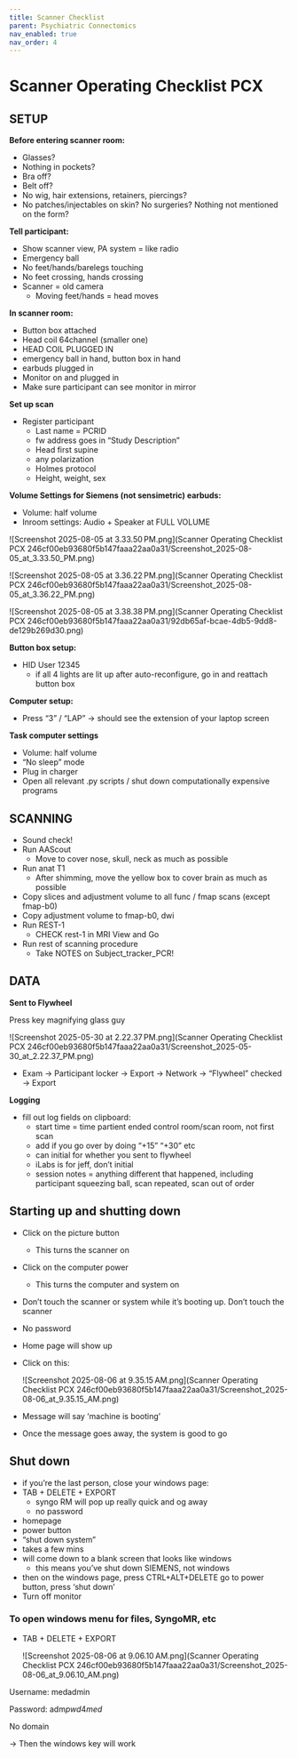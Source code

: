 ```yaml
---
title: Scanner Checklist
parent: Psychiatric Connectomics
nav_enabled: true
nav_order: 4
---
```


# Scanner Operating Checklist PCX

## SETUP

**Before entering scanner room:**

- Glasses?
- Nothing in pockets?
- Bra off?
- Belt off?
- No wig, hair extensions, retainers, piercings?
- No patches/injectables on skin? No surgeries? Nothing not mentioned on the form?

**Tell participant:** 

- Show scanner view, PA system = like radio
- Emergency ball
- No feet/hands/barelegs touching
- No feet crossing, hands crossing
- Scanner = old camera
    - Moving feet/hands = head moves

**In scanner room:**

- Button box attached
- Head coil 64channel (smaller one)
- HEAD COIL PLUGGED IN
- emergency ball in hand, button box in hand
- earbuds plugged in
- Monitor on and plugged in
- Make sure participant can see monitor in mirror

**Set up scan**

- Register participant
    - Last name = PCRID
    - fw address goes in “Study Description”
    - Head first supine
    - any polarization
    - Holmes protocol
    - Height, weight, sex

**Volume Settings for Siemens (not sensimetric) earbuds:**

- Volume: half volume
- Inroom settings: Audio + Speaker at FULL VOLUME

![Screenshot 2025-08-05 at 3.33.50 PM.png](Scanner Operating Checklist PCX 246cf00eb93680f5b147faaa22aa0a31/Screenshot_2025-08-05_at_3.33.50_PM.png)

![Screenshot 2025-08-05 at 3.36.22 PM.png](Scanner Operating Checklist PCX 246cf00eb93680f5b147faaa22aa0a31/Screenshot_2025-08-05_at_3.36.22_PM.png)

![Screenshot 2025-08-05 at 3.38.38 PM.png](Scanner Operating Checklist PCX 246cf00eb93680f5b147faaa22aa0a31/92db65af-bcae-4db5-9dd8-de129b269d30.png)

**Button box setup:** 

- HID User 12345
    - if all 4 lights are lit up after auto-reconfigure, go in and reattach button box

**Computer setup:**

- Press “3” / “LAP” → should see the extension of your laptop screen

**Task computer settings**

- Volume: half volume
- “No sleep” mode
- Plug in charger
- Open all relevant .py scripts / shut down computationally expensive programs

## SCANNING

- Sound check!
- Run AAScout
    - Move to cover nose, skull, neck as much as possible
- Run anat T1
    - After shimming, move the yellow box to cover brain as much as possible
- Copy slices and adjustment volume to all func / fmap scans (except fmap-b0)
- Copy adjustment volume to fmap-b0, dwi
- Run REST-1
    - CHECK rest-1 in MRI View and Go
- Run rest of scanning procedure
    - Take NOTES on Subject_tracker_PCR!

## DATA

**Sent to Flywheel**

Press key magnifying glass guy

![Screenshot 2025-05-30 at 2.22.37 PM.png](Scanner Operating Checklist PCX 246cf00eb93680f5b147faaa22aa0a31/Screenshot_2025-05-30_at_2.22.37_PM.png)

- Exam → Participant locker → Export → Network → “Flywheel” checked → Export

**Logging** 

- fill out log fields on clipboard:
    - start time = time partient ended control room/scan room, not first scan
    - add if you go over by doing “+15” “+30” etc
    - can initial for whether you sent to flywheel
    - iLabs is for jeff, don’t initial
    - session notes = anything different that happened, including participant squeezing ball, scan repeated, scan out of order

## Starting up and shutting down

- Click on the picture button
    - This turns the scanner on
- Click on the computer power
    - This turns the computer and system on
- Don’t touch the scanner or system while it’s booting up. Don’t touch the scanner
- No password
- Home page will show up
- Click on this:
    
    ![Screenshot 2025-08-06 at 9.35.15 AM.png](Scanner Operating Checklist PCX 246cf00eb93680f5b147faaa22aa0a31/Screenshot_2025-08-06_at_9.35.15_AM.png)
    
- Message will say ‘machine is booting’
- Once the message goes away, the system is good to go

## Shut down

- if you’re the last person, close your windows page:
- TAB + DELETE + EXPORT
    - syngo RM will pop up really quick and og away
    - no password
- homepage
- power button
- “shut down system”
- takes a few mins
- will come down to a blank screen that looks like windows
    - this means you’ve shut down SIEMENS, not windows
- then on the windows page, press CTRL+ALT+DELETE go to power button, press ‘shut down’
- Turn off monitor

### To open windows menu for files, SyngoMR, etc

- TAB + DELETE + EXPORT
    
    ![Screenshot 2025-08-06 at 9.06.10 AM.png](Scanner Operating Checklist PCX 246cf00eb93680f5b147faaa22aa0a31/Screenshot_2025-08-06_at_9.06.10_AM.png)
    

Username: medadmin

Password: adm$pwd$4$med$

No domain

→ Then the windows key will work